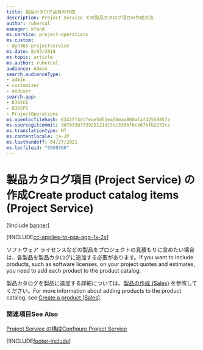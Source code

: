 ```yaml
---
title: 製品カタログ品目の作成
description: Project Service での製品カタログ項目の作成方法
author: ruhercul
manager: kfend
ms.service: project-operations
ms.custom:
- dyn365-projectservice
ms.date: 8/03/2018
ms.topic: article
ms.author: ruhercul
audience: Admin
search.audienceType:
- admin
- customizer
- enduser
search.app:
- D365CE
- D365PS
- ProjectOperations
ms.openlocfilehash: 6343ff4dcfeae5d53eaf8eaa860afaf42559857a
ms.sourcegitcommit: 3d78338773929121d17ec3386f6cb67bfb2272cc
ms.translationtype: HT
ms.contentlocale: ja-JP
ms.lasthandoff: 04/27/2021
ms.locfileid: "5950360"
---
```

# <a name="create-product-catalog-items-project-service"></a><span data-ttu-id="d6439-103">製品カタログ項目 (Project Service) の作成</span><span class="sxs-lookup"><span data-stu-id="d6439-103">Create product catalog items (Project Service)</span></span>

[!include [banner](../includes/psa-now-project-operations.md)]

[!INCLUDE[cc-applies-to-psa-app-1x-2x](../includes/cc-applies-to-psa-app-1x-2x.md)]

<span data-ttu-id="d6439-104">ソフトウェア ライセンスなどの製品をプロジェクトの見積もりに含めたい場合は、各製品を製品カタログに追加する必要があります。</span><span class="sxs-lookup"><span data-stu-id="d6439-104">If you want to include products, such as software licenses, on your project quotes and estimates, you need to add each product to the product catalog.</span></span>  
  
 <span data-ttu-id="d6439-105">製品カタログを製品に追加する詳細については、[製品の作成 (Sales)](/dynamics365/sales-enterprise/create-product-sales) を参照してください。</span><span class="sxs-lookup"><span data-stu-id="d6439-105">For more information about adding products to the product catalog, see [Create a product (Sales)](/dynamics365/sales-enterprise/create-product-sales).</span></span>  
  
### <a name="see-also"></a><span data-ttu-id="d6439-106">関連項目</span><span class="sxs-lookup"><span data-stu-id="d6439-106">See Also</span></span>  
 [<span data-ttu-id="d6439-107">Project Service の構成</span><span class="sxs-lookup"><span data-stu-id="d6439-107">Configure Project Service</span></span>](../psa/configure.md)


[!INCLUDE[footer-include](../includes/footer-banner.md)]